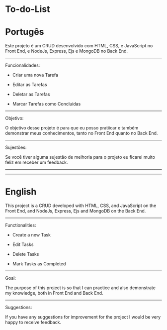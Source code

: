 # To-do-List

# Portugês

Este projeto é um CRUD desenvolvido com HTML, CSS, e JavaScript no Front End, e NodeJs, Express, Ejs e MongoDB no Back End. 

_______________________________________________________________________________________________________________________________________________________________________

Funcionalidades:



 - Criar uma nova Tarefa
	
 - Editar as Tarefas
	
 - Deletar as Tarefas
 
 - Marcar Tarefas como Concluídas
 
 _______________________________________________________________________________________________________________________________________________________________________
 
 Objetivo:
 
 O objetivo desse projeto é para que eu posso pratiicar e também demonstrar meus conhecimentos, tanto no Front End quanto no Back End.
 
 _______________________________________________________________________________________________________________________________________________________________________
 
 Sujestões:
 
 Se você tiver alguma sujestão de melhoria para o projeto eu ficarei muito feliz em receber um feedback.
 
 
 ______________________________________________________________________________________________________________________________________________________________________
 
 ______________________________________________________________________________________________________________________________________________________________________
 
 # English
 
 

This project is a CRUD developed with HTML, CSS, and JavaScript on the Front End, and NodeJs, Express, Ejs and MongoDB on the Back End.

________________________________________________________________________________________________________________________________________________________________________________________

Functionalities:



  - Create a new Task

  - Edit Tasks

  - Delete Tasks
 
  - Mark Tasks as Completed
 
  ________________________________________________________________________________________________________________________________________________________________________________________
 
  Goal:
 
  The purpose of this project is so that I can practice and also demonstrate my knowledge, both in Front End and Back End.
 
  ________________________________________________________________________________________________________________________________________________________________________________________
 
  Suggestions:
 
  If you have any suggestions for improvement for the project I would be very happy to receive feedback.
